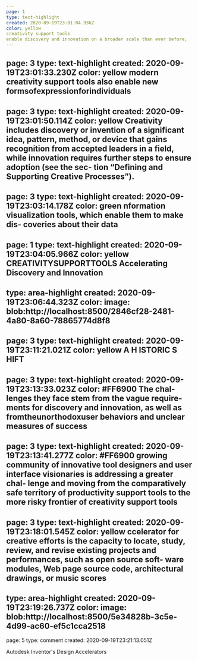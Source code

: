 ```yaml
---
page: 1
type: text-highlight
created: 2020-09-19T23:01:04.936Z
color: yellow
creativity support tools
enable discovery and innovation on a broader scale than ever before;
---
```

page: 3
type: text-highlight
created: 2020-09-19T23:01:33.230Z
color: yellow
modern creativity support tools also enable new
formsofexpressionforindividuals
---
page: 3
type: text-highlight
created: 2020-09-19T23:01:50.114Z
color: yellow
Creativity
includes discovery or invention of a significant idea,
pattern, method, or device that gains recognition
from accepted leaders in a field, while innovation
requires further steps to ensure adoption (see the sec-
tion “Defining and Supporting Creative Processes”).
---
page: 3
type: text-highlight
created: 2020-09-19T23:03:14.178Z
color: green
nformation
visualization tools, which
enable them to make dis-
coveries about their data
---
page: 1
type: text-highlight
created: 2020-09-19T23:04:05.966Z
color: yellow
CREATIVITYSUPPORTTOOLS
Accelerating Discovery and Innovation
---
type: area-highlight
created: 2020-09-19T23:06:44.323Z
color: 
image: blob:http://localhost:8500/2846cf28-2481-4a80-8a60-78865774d8f8
---
page: 3
type: text-highlight
created: 2020-09-19T23:11:21.021Z
color: yellow
A H
ISTORIC
S
HIFT
---
page: 3
type: text-highlight
created: 2020-09-19T23:13:33.023Z
color: #FF6900
The chal-
lenges they face stem
from the vague require-
ments for discovery and
innovation, as well as
fromtheunorthodoxuser
behaviors and unclear
measures of success
---
page: 3
type: text-highlight
created: 2020-09-19T23:13:41.277Z
color: #FF6900
 growing
community of innovative
tool designers and user
interface visionaries is
addressing a greater chal-
lenge and moving from
the comparatively safe
territory of productivity
support tools to the more
risky frontier of creativity
support tools
---
page: 3
type: text-highlight
created: 2020-09-19T23:18:01.545Z
color: yellow
ccelerator for creative efforts is the
capacity to locate, study, review, and revise existing
projects and performances, such as open source soft-
ware modules, Web page source code, architectural
drawings, or music scores
---
type: area-highlight
created: 2020-09-19T23:19:26.737Z
color: 
image: blob:http://localhost:8500/5e34828b-3c5e-4d99-ac60-ef5c1cca2518
---
page: 5
type: comment
created: 2020-09-19T23:21:13.051Z
<p>Autodesk Inventor's Design Accelerators</p>
